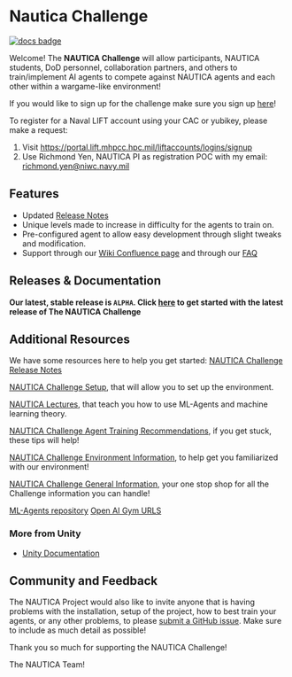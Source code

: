 # Nautica Challenge

[![docs badge](https://img.shields.io/badge/docs-reference-blue.svg)](https://github.com/niwcpac-nautica/nautica-challenge-public)

Welcome!
The **NAUTICA Challenge** will allow participants, NAUTICA students, DoD personnel, collaboration partners, and others to train/implement AI agents to compete against NAUTICA agents and each other within a wargame-like environment!

If you would like to sign up for the challenge make sure you sign up [here](https://wiki.lift.mhpcc.hpc.mil/confluence/display/NAUTICA/NAUTICA+Challenge+Sign-Up+Sheet)!

To register for a Naval LIFT account using your CAC or yubikey, please make a request:
1. Visit https://portal.lift.mhpcc.hpc.mil/liftaccounts/logins/signup
2. Use Richmond Yen, NAUTICA PI as registration POC with my email: richmond.yen@niwc.navy.mil 


## Features

- Updated [Release Notes](ReleaseNotes.md)
- Unique levels made to increase in difficulty for the agents to train on.
- Pre-configured agent to allow easy development through slight tweaks and modification.
- Support through our [Wiki Confluence page](https://wiki.lift.mhpcc.hpc.mil/confluence/display/NAUTICA/NAUTICA) and through our [FAQ](https://wiki.lift.mhpcc.hpc.mil/confluence/pages/viewpage.action?pageId=41616659)

## Releases & Documentation

**Our latest, stable release is `ALPHA`. Click
[here](https://github.com/niwcpac-nautica/nautica-challenge-public)
to get started with the latest release of The NAUTICA Challenge**


## Additional Resources

We have some resources here to help you get started:
[NAUTICA Challenge Release Notes](https://wiki.lift.mhpcc.hpc.mil/confluence/display/NAUTICA/NAUTICA+Challenge+Release+Notes)

[NAUTICA Challenge Setup](https://wiki.lift.mhpcc.hpc.mil/confluence/display/NAUTICA/NAUTICA+Challenge+Setup),
that will allow you to set up the environment.

[NAUTICA Lectures](https://wiki.lift.mhpcc.hpc.mil/confluence/display/NAUTICA/Curriculum+Overview),
that teach you how to use ML-Agents and machine learning theory.

[NAUTICA Challenge Agent Training Recommendations](https://wiki.lift.mhpcc.hpc.mil/confluence/display/NAUTICA/NAUTICA+Challenge+Agent+Training+Recommendations),
if you get stuck, these tips will help!

[NAUTICA Challenge Environment Information](https://wiki.lift.mhpcc.hpc.mil/confluence/display/NAUTICA/Challenge+Environment+Information),
to help get you familiarized with our environment!

[NAUTICA Challenge General Information](https://wiki.lift.mhpcc.hpc.mil/confluence/display/NAUTICA/NAUTICA+Challenge),
your one stop shop for all the Challenge information you can handle!


[ML-Agents repository](https://github.com/Unity-Technologies/ml-agents)
[Open AI Gym URLS](https://wiki.lift.mhpcc.hpc.mil/confluence/display/NAUTICA/Open+AI+Gym+URLs)


### More from Unity

- [Unity Documentation](https://docs.unity3d.com/Manual/index.html)

## Community and Feedback

The NAUTICA Project would also like to invite anyone that is having problems with
the installation, setup of the project, how to best train your agents, 
or any other problems, to please 
[submit a GitHub issue](https://github.com/niwcpac-nautica/nautica-challenge-public/issues). Make sure to include as much detail as possible!

Thank you so much for supporting the NAUTICA Challenge!

The NAUTICA Team!
